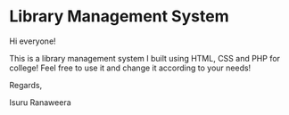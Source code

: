 # Library Management System

Hi everyone!

This is a library management system I built using HTML, CSS and PHP for college! Feel free to use it and change it according to your needs!

Regards,

Isuru Ranaweera
